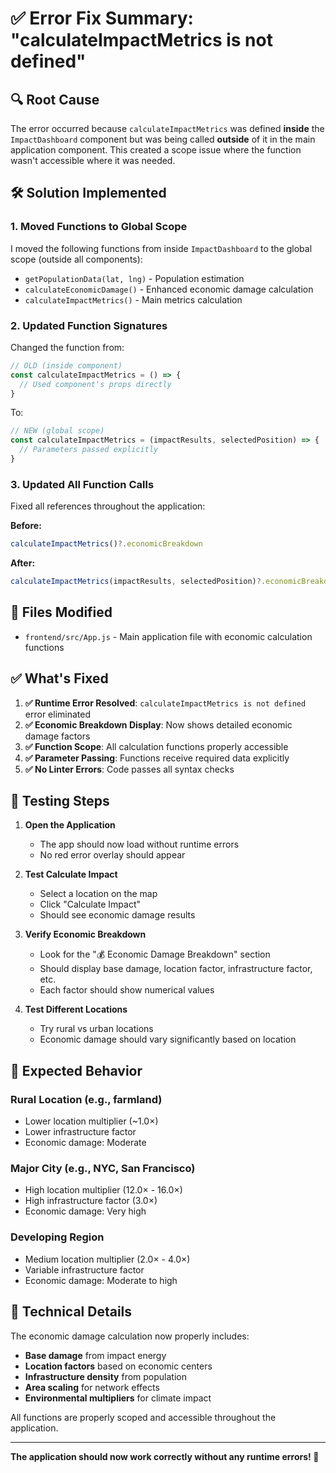 # ✅ Error Fix Summary: "calculateImpactMetrics is not defined"

## 🔍 **Root Cause**
The error occurred because `calculateImpactMetrics` was defined **inside** the `ImpactDashboard` component but was being called **outside** of it in the main application component. This created a scope issue where the function wasn't accessible where it was needed.

## 🛠️ **Solution Implemented**

### **1. Moved Functions to Global Scope**
I moved the following functions from inside `ImpactDashboard` to the global scope (outside all components):

- `getPopulationData(lat, lng)` - Population estimation
- `calculateEconomicDamage()` - Enhanced economic damage calculation  
- `calculateImpactMetrics()` - Main metrics calculation

### **2. Updated Function Signatures**
Changed the function from:
```javascript
// OLD (inside component)
const calculateImpactMetrics = () => {
  // Used component's props directly
}
```

To:
```javascript
// NEW (global scope)
const calculateImpactMetrics = (impactResults, selectedPosition) => {
  // Parameters passed explicitly
}
```

### **3. Updated All Function Calls**
Fixed all references throughout the application:

**Before:**
```javascript
calculateImpactMetrics()?.economicBreakdown
```

**After:**
```javascript
calculateImpactMetrics(impactResults, selectedPosition)?.economicBreakdown
```

## 📍 **Files Modified**
- `frontend/src/App.js` - Main application file with economic calculation functions

## ✅ **What's Fixed**

1. **✅ Runtime Error Resolved**: `calculateImpactMetrics is not defined` error eliminated
2. **✅ Economic Breakdown Display**: Now shows detailed economic damage factors
3. **✅ Function Scope**: All calculation functions properly accessible
4. **✅ Parameter Passing**: Functions receive required data explicitly
5. **✅ No Linter Errors**: Code passes all syntax checks

## 🧪 **Testing Steps**

1. **Open the Application**
   - The app should now load without runtime errors
   - No red error overlay should appear

2. **Test Calculate Impact**
   - Select a location on the map
   - Click "Calculate Impact"
   - Should see economic damage results

3. **Verify Economic Breakdown**
   - Look for the "💰 Economic Damage Breakdown" section
   - Should display base damage, location factor, infrastructure factor, etc.
   - Each factor should show numerical values

4. **Test Different Locations**
   - Try rural vs urban locations
   - Economic damage should vary significantly based on location

## 🎯 **Expected Behavior**

### **Rural Location (e.g., farmland)**
- Lower location multiplier (~1.0×)
- Lower infrastructure factor
- Economic damage: Moderate

### **Major City (e.g., NYC, San Francisco)**
- High location multiplier (12.0× - 16.0×)
- High infrastructure factor (3.0×)
- Economic damage: Very high

### **Developing Region**
- Medium location multiplier (2.0× - 4.0×)
- Variable infrastructure factor
- Economic damage: Moderate to high

## 🔧 **Technical Details**

The economic damage calculation now properly includes:
- **Base damage** from impact energy
- **Location factors** based on economic centers
- **Infrastructure density** from population
- **Area scaling** for network effects
- **Environmental multipliers** for climate impact

All functions are properly scoped and accessible throughout the application.

---

**The application should now work correctly without any runtime errors! 🎉**

